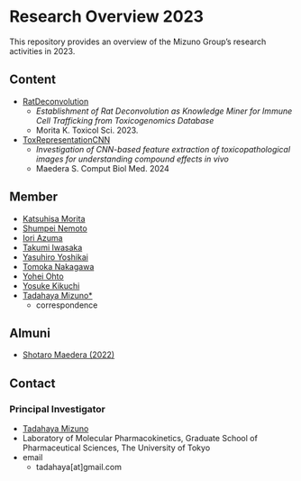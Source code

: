 # Research Overview 2023
This repository provides an overview of the Mizuno Group’s research activities in 2023.  

## Content
- [RatDeconvolution](https://github.com/mizuno-group/RatDeconvolution)  
    - *Establishment of Rat Deconvolution as Knowledge Miner for Immune Cell Trafficking from Toxicogenomics Database*  
    - Morita K. Toxicol Sci. 2023.  
- [ToxRepresentationCNN](https://github.com/mizuno-group/ToxRepresentationCNN)  
    - *Investigation of CNN-based feature extraction of toxicopathological images for understanding compound effects in vivo*  
    - Maedera S. Comput Biol Med. 2024  

## Member
- [Katsuhisa Morita](https://github.com/KatsuhisaMorita)  
- [Shumpei Nemoto](https://github.com/Nemoto-S)  
- [Iori Azuma](https://github.com/groovy-phazuma)  
- [Takumi Iwasaka](https://github.com/T-IWASAKA)  
- [Yasuhiro Yoshikai](https://github.com/yyoshikai)  
- [Tomoka Nakagawa](https://github.com/TomokaNAKAGAWA)  
- [Yohei Ohto](https://github.com/YoheiOhto)  
- [Yosuke Kikuchi](https://github.com/KikuchiY16)  
- [Tadahaya Mizuno*](https://github.com/tadahayamiz)  
    - correspondence  

## Almuni
- [Shotaro Maedera (2022)](https://github.com/ShotaroMaedera)  

## Contact
### Principal Investigator
- [Tadahaya Mizuno](https://github.com/tadahayamiz)  
- Laboratory of Molecular Pharmacokinetics, Graduate School of Pharmaceutical Sciences, The University of Tokyo  
- email  
    - tadahaya[at]gmail.com  